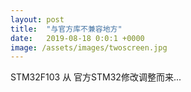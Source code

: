 ```yaml
---
layout: post
title:  "与官方库不兼容地方"
date:   2019-08-18 0:0:1 +0000
image: /assets/images/twoscreen.jpg
---
```


STM32F103 从 官方STM32修改调整而来...

